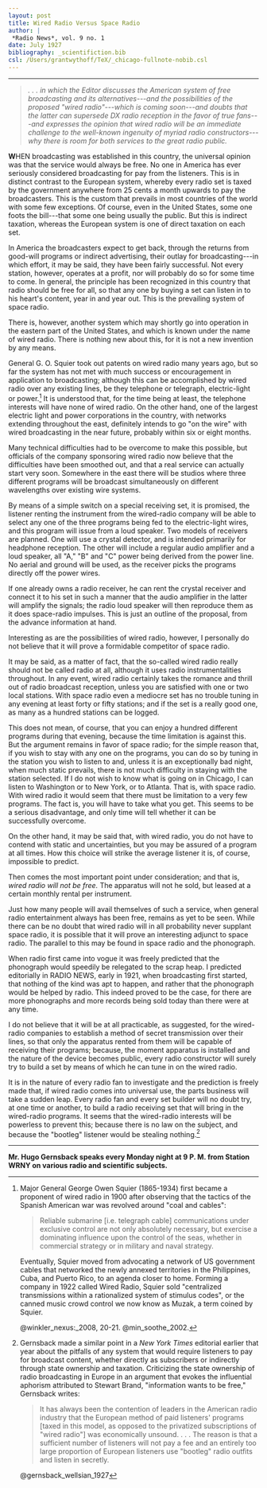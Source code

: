 ```yaml
---
layout: post
title: Wired Radio Versus Space Radio
author: |
 *Radio News*, vol. 9 no. 1
date: July 1927
bibliography: _scientifiction.bib
csl: /Users/grantwythoff/TeX/_chicago-fullnote-nobib.csl
---
```




* * * * * * * * 

> *. . . in which the Editor discusses the American system of free broadcasting and its alternatives---and the possibilities of the proposed "wired radio"---which is coming soon---and doubts that the latter can supersede DX radio reception in the favor of true fans---and expresses the opinion that wired radio will be an immediate challenge to the well-known ingenuity of myriad radio constructors---why there is room for both services to the great radio public.*

**W**HEN broadcasting was established in this country, the universal opinion was that the service would always be free. No one in America has ever seriously considered broadcasting for pay from the listeners. This is in distinct contrast to the European system, whereby every radio set is taxed by the government anywhere from 25 cents a month upwards to pay the broadcasters. This is the custom that prevails in most countries of the world with some few exceptions. Of course, even in the United States, some one foots the bill---that some one being usually the public. But this is indirect taxation, whereas the European system is one of direct taxation on each set.

In America the broadcasters expect to get back, through the returns from good-will programs or indirect advertising, their outlay for broadcasting---in which effort, it may be said, they have been fairly successful. Not every station, however, operates at a profit, nor will probably do so for some time to come. In general, the principle has been recognized in this country that radio should be free for all, so that any one by buying a set can listen in to his heart's content, year in and year out. This is the prevailing system of space radio.

There is, however, another system which may shortly go into operation in the eastern part of the United States, and which is known under the name of wired radio. There is nothing new about this, for it is not a new invention by any means.

General G. O. Squier took out patents on wired radio many years ago, but so far the system has not met with much success or encouragement in application to broadcasting; although this can be accomplished by wired radio over any existing lines, be they telephone or telegraph, electric-light or power.[^gos] It is understood that, for the time being at least, the telephone interests will have none of wired radio. On the other hand, one of the largest electric light and power corporations in the country, with networks extending throughout the east, definitely intends to go "on the wire" with wired broadcasting in the near future, probably within six or eight months.

Many technical difficulties had to be overcome to make this possible, but officials of the company sponsoring wired radio now believe that the difficulties have been smoothed out, and that a real service can actually start very soon. Somewhere in the east there will be studios where three different programs will be broadcast simultaneously on different wavelengths over existing wire systems.

By means of a simple switch on a special receiving set, it is promised, the listener renting the instrument from the wired-radio company will be able to select any one of the three programs being fed to the electric-light wires, and this program will issue from a loud speaker. Two models of receivers are planned. One will use a crystal detector, and is intended primarily for headphone reception. The other will include a regular audio amplifier and a loud speaker, all "A," "B" and "C" power being derived from the power line. No aerial and ground will be used, as the receiver picks the programs directly off the power wires.

If one already owns a radio receiver, he can rent the crystal receiver and connect it to his set in such a manner that the audio amplifier in the latter will amplify the signals; the radio loud speaker will then reproduce them as it does space-radio impulses. This is just an outline of the proposal, from the advance information at hand.

Interesting as are the possibilities of wired radio, however, I personally do not believe that it will prove a formidable competitor of space radio.

It may be said, as a matter of fact, that the so-called wired radio really should not be called radio at all, although it uses radio instrumentalities throughout. In any event, wired radio certainly takes the romance and thrill out of radio broadcast reception, unless you are satisfied with one or two local stations. With space radio even a mediocre set has no trouble tuning in any evening at least forty or fifty stations; and if the set is a really good one, as many as a hundred stations can be logged.

This does not mean, of course, that you can enjoy a hundred different programs during that evening, because the time limitation is against this. But the argument remains in favor of space radio; for the simple reason that, if you wish to stay with any one on the programs, you can do so by tuning in the station you wish to listen to and, unless it is an exceptionally bad night, when much static prevails, there is not much difficulty in staying with the station selected. If I do not wish to know what is going on in Chicago, I can listen to Washington or to New York, or to Atlanta. That is, with space radio. With wired radio it would seem that there must be limitation to a very few programs. The fact is, you will have to take what you get. This seems to be a serious disadvantage, and only time will tell whether it can be successfully overcome.

On the other hand, it may be said that, with wired radio, you do not have to contend with static and uncertainties, but you may be assured of a program at all times. How this choice will strike the average listener it is, of course, impossible to predict.

Then comes the most important point under consideration; and that is, *wired radio will not be free.* The apparatus will not he sold, but leased at a certain monthly rental per instrument.

Just how many people will avail themselves of such a service, when general radio entertainment always has been free, remains as yet to be seen. While there can be no doubt that wired radio will in all probability never supplant space radio, it is possible that it will prove an interesting adjunct to space radio. The parallel to this may be found in space radio and the phonograph.

When radio first came into vogue it was freely predicted that the phonograph would speedily be relegated to the scrap heap. I predicted editorially in RADIO NEWS, early in 1921, when broadcasting first started, that nothing of the kind was apt to happen, and rather that the phonograph would be helped by radio. This indeed proved to be the case, for there are more phonographs and more records being sold today than there were at any time.

I do not believe that it will be at all practicable, as suggested, for the wired-radio companies to establish a method of secret transmission over their lines, so that only the apparatus rented from them will be capable of receiving their programs; because, the moment apparatus is installed and the nature of the device becomes public, every radio constructor will surely try to build a set by means of which he can tune in on the wired radio.

It is in the nature of every radio fan to investigate and the prediction is freely made that, if wired radio comes into universal use, the parts business will take a sudden leap. Every radio fan and every set builder will no doubt try, at one time or another, to build a radio receiving set that will bring in the wired-radio programs. It seems that the wired-radio interests will be powerless to prevent this; because there is no law on the subject, and because the "bootleg" listener would be stealing nothing.[^wtbf]

* * * * * * * * * * * 

**Mr. Hugo Gernsback speaks every Monday night at 9 P. M. from Station WRNY on various radio and scientific subjects.**

[^gos]: Major General George Owen Squier (1865-1934) first became a proponent of wired radio in 1900 after observing that the tactics of the Spanish American war was revolved around "coal and cables":

    > Reliable submarine [i.e. telegraph cable] communications under exclusive control are not only absolutely necessary, but exercise a dominating influence upon the control of the seas, whether in commercial strategy or in military and naval strategy.
    
    Eventually, Squier moved from advocating a network of US government cables that networked the newly annexed territories in the Philippines, Cuba, and Puerto Rico, to an agenda closer to home.  Forming a company in 1922 called Wired Radio, Squier sold "centralized transmissions within a rationalized system of stimulus codes", or the canned music crowd control we now know as Muzak, a term coined by Squier.
    
    @winkler_nexus:_2008, 20-21.  @min_soothe_2002.


[^wtbf]: Gernsback made a similar point in a *New York Times* editorial earlier that year about the pitfalls of any system that would require listeners to pay for broadcast content, whether directly as subscribers or indirectly through state ownership and taxation.  Criticizing the state ownership of radio broadcasting in Europe in an argument that evokes the influential aphorism attributed to Stewart Brand, "information wants to be free," Gernsback writes:

    > It has always been the contention of leaders in the American radio industry that the European method of paid listeners' programs [taxed in this model, as opposed to the privatized subscriptions of "wired radio"] was economically unsound. . . . The reason is that a sufficient number of listeners will not pay a fee and an entirely too large proportion of European listeners use "bootleg" radio outfits and listen in secretly.
    
    @gernsback_wellsian_1927
